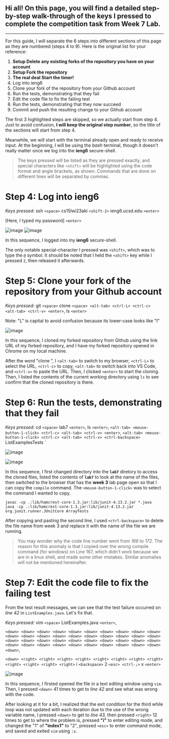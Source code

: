 ## Hi all! On this page, you will find a detailed step-by-step walk-through of the keys I pressed to complete the competition task from Week 7 Lab. 

---

For this guide, I will separate the 6 steps into different sections of this page as they are numbered (steps 4 to 9). Here is the original list for your reference:

1. **Setup Delete any existing forks of the repository you have on your account**
2. **Setup Fork the repository**
3. **The real deal Start the timer!**
4. Log into ieng6
5. Clone your fork of the repository from your Github account
6. Run the tests, demonstrating that they fail
7. Edit the code file to fix the failing test
8. Run the tests, demonstrating that they now succeed
9. Commit and push the resulting change to your Github account

The first 3 highlighted steps are skipped, so we actually start from step 4. Just to avoid confusion, **I will keep the original step number**, so the title of the sections will start from step 4. 

Meanwhile, we will start with the terminal already open and ready to receive input. At the beginning, I will be using the _bash_ terminal, though it doesn't really matter once we log into the **ieng6** secure-shell.

> The keys pressed will be listed as they are pressed exactly, and special characters like `<shift>` will be highlighted using the code format and angle brackets, as shown. Commands that are done on different lines will be separated by commas. 

# Step 4: Log into ieng6

_Keys pressed:_ 
ssh `<space>` cs15lwi23aki `<shift-2>` ieng6.ucsd.edu `<enter>`

[Here, I typed my password] `<enter>`

![image](https://user-images.githubusercontent.com/117701031/221756185-4fdfcfab-1d8b-4ec6-b575-891c4beb9230.png)
![image](https://user-images.githubusercontent.com/117701031/221756670-8e0ede99-2a23-4ebb-a1fb-4e19517e84d2.png)

In this sequence, I logged into my **ieng6** secure-shell. 

The only notable special-character I pressed was `<shift>`, which was to type the `@` symbol. It should be noted that I held the `<shift>` key while I pressed `2`, then released it afterwards.

# Step 5: Clone your fork of the repository from your Github account

_Keys pressed:_
git `<space>` clone `<space> <alt-tab> <ctrl-L> <ctrl-c> <alt-tab> <ctrl-v> <enter>`, ls `<enter>`

Note: "L" is capital to avoid confusion because its lower-case looks like "I" 

![image](https://user-images.githubusercontent.com/117701031/221757395-9b582b10-53dc-46f0-b11b-2c04ec7ebe80.png)

In this sequence, I cloned my forked repository from Github using the link URL of my forked repository, and I have my forked repository opened in Chrome on my local machine. 

After the word "clone ", I `<alt-tab>` to switch to my browser, `<ctrl-L>` to select the URL, `<ctrl-c>` to copy, `<alt-tab>` to switch back into VS Code, and `<ctrl-v>` to paste the URL. Then, I clicked `<enter>` to start the cloning. Then, I listed the contents of the current working directory using `ls` to see confirm that the cloned repository is there.






# Step 6: Run the tests, demonstrating that they fail
_Keys pressed:_
cd `<space>` lab7 `<enter>`, ls `<enter>`, `<alt-tab> <mouse-button-1-click> <ctrl-c> <alt-tab> <ctrl-v> <enter>`, `<alt-tab> <mouse-button-1-click> <ctrl-c> <alt-tab> <ctrl-v> <ctrl-backspace>` ListExamplesTests <enter>`

![image](https://user-images.githubusercontent.com/117701031/221759781-c1d7ac85-3940-4040-bc3b-1736aa7ccdaa.png)

![image](https://user-images.githubusercontent.com/117701031/221761715-67a94013-c0d2-4eb1-911e-2a23818f9b59.png)


In this sequence, I first changed directory into the **`lab7`** diretory to access the cloned files, listed the contents of **`lab7`** to look at the name of the files, then switched to the browser that has the **week 3** lab page open so that I can copy the `compile` command. The `<mouse-button-1-click>` was to select the command I wanted to copy.

```
javac -cp .:lib/hamcrest-core-1.3.jar:lib/junit-4.13.2.jar *.java
java -cp .:lib/hamcrest-core-1.3.jar:lib/junit-4.13.2.jar org.junit.runner.JUnitCore ArrayTests
```

After copying and pasting the second line, I used `<ctrl-backspace>` to delete the file name from week 3 and replace it with the name of the file we are running.
  
> You may wonder why the code line number went from _166_ to _172_. The reason for this anomaly is that I copied over the wrong compile command (for windows) on Line 167, which didn't work because we are in a linux shell, and made some other mistakes. Similar anomalies will not be mentioned hereinafter.


# Step 7: Edit the code file to fix the failing test

From the test result messages, we can see that the test failure occurred on _line 42_ in `ListExamples.java`. Let's fix that.

_Keys pressed:_
vim `<space>` ListExamples.java `<enter>`, 

`<down> <down> <down> <down> <down> <down> <down> <down> <down> <down> <down> <down> <down> <down> <down> <down> <down> <down> <down> <down> <down> <down> <down> <down> <down> <down> <down> <down> <down> <down> <down> <down> <down> <down> <down> <down> <down> <down> <down> <down> <down>`,
  
`<down> <right> <right> <right> <right> <right> <right> <right> <right> <right> <right> <right> <right>` i `<backspace>` 2 `<esc> <ctrl-;>` x `<enter>`
  
![image](https://user-images.githubusercontent.com/117701031/221763720-27ef3b4e-5d82-4db9-969b-7abe0b05c86d.png)

In this sequence, I firsted opened the file in a text editing window using `vim`. Then, I pressed `<down>` 41 times to get to _line 42_ and see what was wrong with the code. 
  
After looking at it for a bit, I realized that the exit condition for the third while loop was not updated with each iteration due to the use of the wrong variable name, I pressed `<down>` to get to _line 43_, then pressed `<right>` 12 times to get to where the problem is, pressed **"i"** to enter editing mode, and changed the "1" of **"index1"** to "2", pressed `<esc>` to enter command mode, and saved and exited `vim` using `:x`.
  



